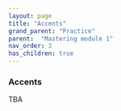 ```yaml
---
layout: page
title: "Accents"
grand_parent: "Practice"
parent:  "Mastering module 1"
nav_order: 3
has_children: true
---
```


### Accents

TBA